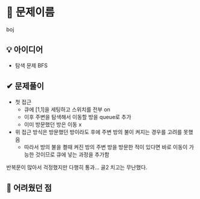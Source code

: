 # 🔎 문제이름

boj

## 💡 아이디어

- 탐색 문제 BFS

## ✔ 문제풀이

- 첫 접근
  - 큐에 [1,1]을 세팅하고 스위치를 전부 on
  - 이후 주변을 탐색해서 이동할 방을 queue로 추가
  - 이미 방문했던 방은 이동 x
- 위 접근 방식은 방문했던 방이라도 후에 주변 방의 불이 켜지는 경우를 고려를 못했음
  - 따라서 방의 불을 켤때 켜진 방의 주변 방을 방문한 적이 있다면 바로 이동이 가능한 것이므로 큐에 넣는 과정을 추가함

반복문이 많아서 걱정했지만 다행히 통과... 골2 치고는 무난했다.

## 🤕 어려웠던 점
